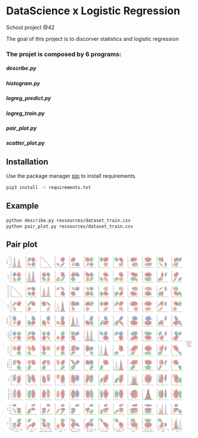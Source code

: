 # DataScience x Logistic Regression

School project @42

The goal of this project is to discorver statistics and logistic regression
### The projet is composed by 6 programs:
##### describe.py
##### histogram.py
##### logreg_predict.py
##### logreg_train.py
##### pair_plot.py
##### scatter_plot.py


## Installation

Use the package manager [pip](https://pip.pypa.io/en/stable/) to install requirements.

```bash
pip3 install -r requirements.txt
```

## Example

```
python describe.py ressources/dataset_train.csv
python pair_plot.py ressources/dataset_train.csv
```

## Pair plot
![Image of pair plot](https://github.com/bgeorges35/DSLR/blob/master/Figure_2.png)
